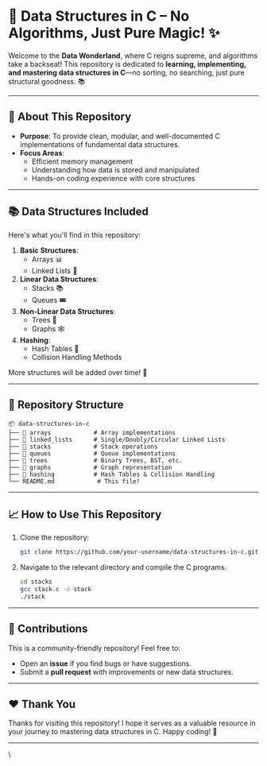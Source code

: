 # 🚀 Data Structures in C – No Algorithms, Just Pure Magic! ✨

Welcome to the **Data Wonderland**, where C reigns supreme, and algorithms take a backseat! This repository is dedicated to **learning, implementing, and mastering data structures in C**—no sorting, no searching, just pure structural goodness. 📚

---

## 🌟 About This Repository
- **Purpose**: To provide clean, modular, and well-documented C implementations of fundamental data structures.
- **Focus Areas**:
  - Efficient memory management
  - Understanding how data is stored and manipulated
  - Hands-on coding experience with core structures

---

## 📚 Data Structures Included
Here's what you'll find in this repository:
1. **Basic Structures**:
   - Arrays 📊
   - Linked Lists 🔗
2. **Linear Data Structures**:
   - Stacks 📚
   - Queues 🎟️
3. **Non-Linear Data Structures**:
   - Trees 🌳
   - Graphs 🕸️
4. **Hashing**:
   - Hash Tables 🔑
   - Collision Handling Methods

More structures will be added over time! 🚀

---

## 📂 Repository Structure
```
📦 data-structures-in-c
├── 📁 arrays            # Array implementations
├── 📁 linked_lists      # Single/Doubly/Circular Linked Lists
├── 📁 stacks            # Stack operations
├── 📁 queues            # Queue implementations
├── 📁 trees             # Binary Trees, BST, etc.
├── 📁 graphs            # Graph representation
├── 📁 hashing           # Hash Tables & Collision Handling
└── README.md            # This file!
```

---

## 📈 How to Use This Repository
1. Clone the repository:
   ```bash
   git clone https://github.com/your-username/data-structures-in-c.git
   ```
2. Navigate to the relevant directory and compile the C programs.
   ```bash
   cd stacks
   gcc stack.c -o stack
   ./stack
   ```

---

## 🤝 Contributions
This is a community-friendly repository! Feel free to:
- Open an **issue** if you find bugs or have suggestions.
- Submit a **pull request** with improvements or new data structures.

---

## ❤️ Thank You
Thanks for visiting this repository! I hope it serves as a valuable resource in your journey to mastering data structures in C. Happy coding! 🎯

---
\
